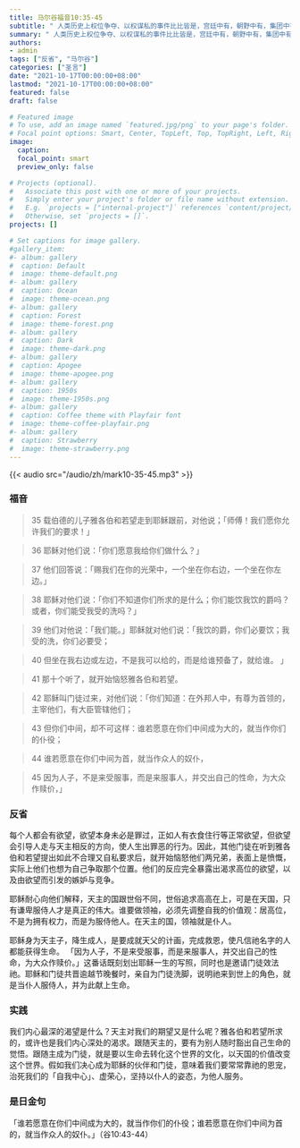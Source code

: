 ```yaml
---
title: 马尔谷福音10:35-45
subtitle: " 人类历史上权位争夺、以权谋私的事件比比皆是，宫廷中有，朝野中有，集团中有，企业中有，家族中有……就连耶稣的门徒团体中也有。 然而，让人倍感悲哀的是，耶稣门徒团体中的权位争夺事件竟然发生在耶稣预言自己的苦难与死亡之后。 即将面临受苦受死的祂，眼睁睁地目睹自己心爱的门徒们无视祂的未来处境，却只顾热切地盘算着满足自己的私心，在团体中高居首位、享受荣誉。 他们的言行造成了团体内的相互纷争、彼此嫉妒。 好在他们跟随的是一位慈悲为怀，循循善诱的师傅，是一位同情人弱点的大司祭。 祂对门徒们的回应，其实也是对任何跟随祂的人的挑战，是把这些私欲和野心升华为谦卑与共，服务众人。"
summary: " 人类历史上权位争夺、以权谋私的事件比比皆是，宫廷中有，朝野中有，集团中有，企业中有，家族中有……就连耶稣的门徒团体中也有。 然而，让人倍感悲哀的是，耶稣门徒团体中的权位争夺事件竟然发生在耶稣预言自己的苦难与死亡之后。 即将面临受苦受死的祂，眼睁睁地目睹自己心爱的门徒们无视祂的未来处境，却只顾热切地盘算着满足自己的私心，在团体中高居首位、享受荣誉。 他们的言行造成了团体内的相互纷争、彼此嫉妒。 好在他们跟随的是一位慈悲为怀，循循善诱的师傅，是一位同情人弱点的大司祭。 祂对门徒们的回应，其实也是对任何跟随祂的人的挑战，是把这些私欲和野心升华为谦卑与共，服务众人。"
authors:
- admin
tags: ["反省", "马尔谷"]
categories: ["圣言"]
date: "2021-10-17T00:00:00+08:00"
lastmod: "2021-10-17T00:00:00+08:00"
featured: false
draft: false

# Featured image
# To use, add an image named `featured.jpg/png` to your page's folder.
# Focal point options: Smart, Center, TopLeft, Top, TopRight, Left, Right, BottomLeft, Bottom, BottomRight
image:
  caption:
  focal_point: smart
  preview_only: false

# Projects (optional).
#   Associate this post with one or more of your projects.
#   Simply enter your project's folder or file name without extension.
#   E.g. `projects = ["internal-project"]` references `content/project/deep-learning/index.md`.
#   Otherwise, set `projects = []`.
projects: []

# Set captions for image gallery.
#gallery_item:
#- album: gallery
#  caption: Default
#  image: theme-default.png
#- album: gallery
#  caption: Ocean
#  image: theme-ocean.png
#- album: gallery
#  caption: Forest
#  image: theme-forest.png
#- album: gallery
#  caption: Dark
#  image: theme-dark.png
#- album: gallery
#  caption: Apogee
#  image: theme-apogee.png
#- album: gallery
#  caption: 1950s
#  image: theme-1950s.png
#- album: gallery
#  caption: Coffee theme with Playfair font
#  image: theme-coffee-playfair.png
#- album: gallery
#  caption: Strawberry
#  image: theme-strawberry.png
---
```


{{< audio src="/audio/zh/mark10-35-45.mp3" >}}

### 福音
> 35 载伯德的儿子雅各伯和若望走到耶稣跟前，对他说；「师傅！我们愿你允许我们的要求！」

> 36 耶稣对他们说：「你们愿意我给你们做什么？」

> 37 他们回答说：「赐我们在你的光荣中，一个坐在你右边，一个坐在你左边。」

> 38 耶稣对他们说：「你们不知道你们所求的是什么；你们能饮我饮的爵吗？或者，你们能受我受的洗吗？」

> 39 他们对他说：「我们能。」耶稣就对他们说：「我饮的爵，你们必要饮；我受的洗，你们必要受；

> 40 但坐在我右边或左边，不是我可以给的，而是给谁预备了，就给谁。  」

> 41 那十个听了，就开始恼怒雅各伯和若望。

> 42 耶稣叫门徒过来，对他们说：「你们知道：在外邦人中，有尊为首领的，主宰他们，有大臣管辖他们；

> 43 但你们中间，却不可这样：谁若愿意在你们中间成为大的，就当作你们的仆役；

> 44 谁若愿意在你们中间为首，就当作众人的奴仆，

> 45 因为人子，不是来受服事，而是来服事人，并交出自己的性命，为大众作赎价，」

### 反省
每个人都会有欲望，欲望本身未必是罪过，正如人有衣食住行等正常欲望，但欲望会引导人走与天主相反的方向，使人生出罪恶的行为。因此，其他门徒在听到雅各伯和若望提出如此不合理又自私要求后，就开始恼怒他们两兄弟，表面上是愤慨，实际上他们也想为自己争取那个位置。他们的反应完全暴露出渴求高位的欲望，以及由欲望而引发的嫉妒与竞争。

耶稣耐心向他们解释，天主的国跟世俗不同，世俗追求高高在上，可是在天国，只有谦卑服侍人才是真正的伟大。谁要做领袖，必须先调整自我的价值观：居高位，不是为拥有权力，而是为服侍他人。在天主的国，领袖就是仆人。

耶稣身为天主子，降生成人，是要成就天父的计画，完成救恩，使凡信祂名字的人都能获得生命。 「因为人子，不是来受服事，而是来服事人，并交出自己的性命，为大众作赎价。」这番话既刻划出耶稣一生的写照，同时也是邀请门徒效法祂。耶稣和门徒共晋逾越节晚餐时，亲自为门徒洗脚，说明祂来到世上的角色，就是当仆人服侍人，并为此献上生命。

### 实践
我们内心最深的渴望是什么？天主对我们的期望又是什么呢？雅各伯和若望所求的，或许也是我们内心深处的渴求。跟随天主的，要有为别人随时豁出自己生命的觉悟。跟随主成为门徒，就是要以生命去转化这个世界的文化，以天国的价值改变这个世界。假如我们决心成为耶稣的伙伴和门徒，意味着我们要常常靠祂的恩宠，治死我们的「自我中心」、虚荣心，坚持以仆人的姿态，为他人服务。

### 是日金句
「谁若愿意在你们中间成为大的，就当作你们的仆役；谁若愿意在你们中间为首的，就当作众人的奴仆。」（谷10:43-44）

